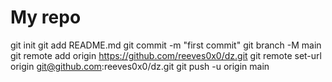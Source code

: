 # My repo
git init
git add README.md
git commit -m "first commit"
git branch -M main
git remote add origin https://github.com/reeves0x0/dz.git
git remote set-url origin git@github.com:reeves0x0/dz.git
git push -u origin main

